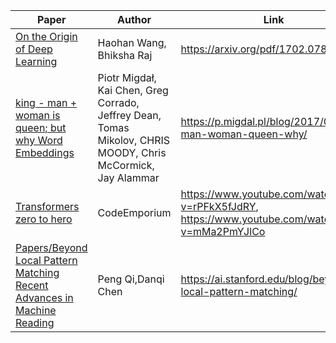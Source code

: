 | **Paper**                                                | **Author**                                                                                                   | **Link**                                                   |
| -------------------------------------------------------- | ------------------------------------------------------------------------------------------------------------ | ---------------------------------------------------------- |
|[On the Origin of Deep Learning](Papers/On%20the%20Origin%20of%20Deep%20Learning.md)                  | Haohan Wang, Bhiksha Raj                                                                                     | https://arxiv.org/pdf/1702.07800.pdf                       |
|[king - man + woman is queen; but why Word Embeddings](Papers/king%20-%20man%20+%20woman%20is%20queen;%20but%20why%20Word%20Embeddings.md)| Piotr Migdał, Kai Chen, Greg Corrado, Jeffrey Dean, Tomas Mikolov, CHRIS MOODY, Chris McCormick, Jay Alammar | https://p.migdal.pl/blog/2017/01/king-man-woman-queen-why/ |
| [Transformers zero to hero](Papers/Transformers%20zero%20to%20hero.md)                      | CodeEmporium                                                                                                 | https://www.youtube.com/watch?v=rPFkX5fJdRY, https://www.youtube.com/watch?v=mMa2PmYJlCo                |
| [Papers/Beyond Local Pattern Matching Recent Advances in Machine Reading](Papers/Beyond%20Local%20Pattern%20Matching%20Recent%20Advances%20in%20Machine%20Reading.md) | Peng Qi,Danqi Chen | https://ai.stanford.edu/blog/beyond-local-pattern-matching/ |
